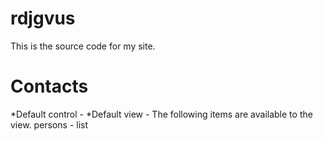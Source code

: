 rdjgvus
=======
This is the source code for my site. 


Contacts
==
*Default control - 
*Default view - The following items are available to the view. persons - list


